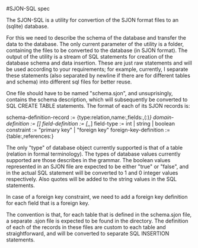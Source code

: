 #SJON-SQL spec

The SJON-SQL is a utility for convertion of the SJON format files to an (sqlite) database.

For this we need to describe the schema of the database and transfer the data to the database.
The only current parameter of the utility is a folder, containing the files to be converted to the database (in SJON format).
The output of the utility is a stream of SQL statements for creation of the database schema and data insertion. These are just raw statements and will be used
according to your requirements; for example, currently, I separate these statements (also separated by newline if there are for different tables and schema) 
into different sql files for better reuse.

One file should have to be named "schema.sjon", and unsuprisingly, contains the schema description, which will subsequently be converted to SQL CREATE TABLE
statements. The format of each of its SJON records is:

schema-definition-record := {type:relation,name:<table-name>,fields:<domain-definition>,(<field-name>:<foreign-key-definition>)*}
domain-definition := [<field-definition-commalist>]
field-definition := [<field-name>,<field-type>,<constraint>*]
field-type := int | string | boolean
constraint := "primary key" | "foreign key"
foreign-key-definition := {table:<table-name>,references:<field-name>}

The only "type" of database object currently supported is that of a table (relation in formal terminology). The types of database values currently supported
are those describes in the grammar. The boolean values represented in an SJON file are expected to be either "true" or "false", and in the actual SQL statement
will be converted to 1 and 0 integer values respectively. Also quotes will be added to the string values in the SQL statements.

In case of a foreign key constraint, we need to add a foreign key definition for each field that is a foreign key.

The convention is that, for each table that is defined in the schema.sjon file, a separate <table-name>.sjon file is expected to be found in the directory.
The definition of each of the records in these files are custom to each table and straightforward, and will be converted to separate SQL INSERTION statements.
